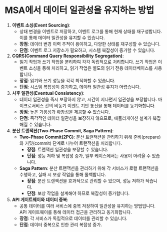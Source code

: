 # MSA에서 데이터 일관성을 유지하는 방법

1. **이벤트 소싱(Event Sourcing)**:
   - 상태 변경을 이벤트로 저장하고, 이벤트 로그를 통해 현재 상태를 재구성합니다. 이를 통해 데이터 일관성을 유지할 수 있습니다.
   - **장점**: 데이터 변경 이력 추적이 용이하고, 다양한 상태를 재구성할 수 있습니다.
   - **단점**: 이벤트 로그 저장소가 필요하고, 시스템 복잡성이 증가할 수 있습니다.
2. **CQRS(Command Query Responsibility Segregation)**:
   - 읽기 작업과 쓰기 작업을 분리하여 각각 독립적으로 처리합니다. 쓰기 작업은 이벤트 소싱을 통해 처리하고, 읽기 작업은 별도의 읽기 전용 데이터베이스를 사용합니다.
   - **장점**: 읽기와 쓰기 성능을 각각 최적화할 수 있습니다.
   - **단점**: 시스템 복잡성이 증가하고, 데이터 일관성 유지가 어렵습니다.
3. **사후 일관성(Eventual Consistency)**:
   - 데이터 일관성을 즉시 보장하지 않고, 시간이 지나면서 일관성을 보장합니다. 마이크로서비스 간의 비동기 이벤트 기반 통신을 통해 데이터를 동기화합니다.
   - **장점**: 높은 가용성과 확장성을 제공할 수 있습니다.
   - **단점**: 즉각적인 데이터 일관성을 보장하지 않으므로, 애플리케이션 설계가 복잡해질 수 있습니다.
4. **분산 트랜잭션(Two-Phase Commit, Saga Pattern)**:
   - **Two-Phase Commit(2PC)**: 분산 트랜잭션을 관리하기 위해 준비(prepare)와 커밋(commit) 단계로 나누어 트랜잭션을 처리합니다.
     - **장점**: 트랜잭션 일관성을 보장할 수 있습니다.
     - **단점**: 성능 저하 및 복잡성 증가, 일부 케이스에서는 사용이 어려울 수 있습니다.
   - **Saga Pattern**: 분산 트랜잭션을 관리하기 위해 각 서비스가 로컬 트랜잭션을 수행하고, 실패 시 보상 작업을 통해 롤백합니다.
     - **장점**: 분산 트랜잭션을 효과적으로 관리할 수 있으며, 성능 저하가 적습니다.
     - **단점**: 보상 작업을 설계해야 하므로 복잡성이 증가합니다.
5. **API 게이트웨이와 데이터 중복**:
   - 공통 데이터를 여러 서비스에 중복 저장하여 일관성을 유지하는 방법입니다. API 게이트웨이를 통해 데이터 접근을 관리하고 동기화합니다.
   - **장점**: 각 서비스가 독립적으로 데이터를 관리할 수 있습니다.
   - **단점**: 데이터 중복으로 인한 관리 복잡성 증가.
